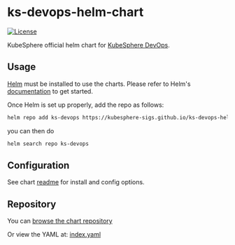 # ks-devops-helm-chart

[![License](https://img.shields.io/badge/License-Apache%202.0-blue.svg)](https://opensource.org/licenses/Apache-2.0)

KubeSphere official helm chart for [KubeSphere DevOps](https://github.com/kubesphere/ks-devops).

## Usage

[Helm](https://helm.sh) must be installed to use the charts.
Please refer to Helm's [documentation](https://helm.sh/docs/) to get started.

Once Helm is set up properly, add the repo as follows:

```bash
helm repo add ks-devops https://kubesphere-sigs.github.io/ks-devops-helm-chart/
```

you can then do

```bash
helm search repo ks-devops
```

## Configuration

See chart [readme](https://github.com/kubesphere-sigs/ks-devops-helm-chart/blob/master/charts/ks-devops/README.md) for install and config options.

## Repository

You can [browse the chart repository](https://github.com/kubesphere-sigs/ks-devops-helm-chart)

Or view the YAML at: [index.yaml](https://kubesphere-sigs.github.io/ks-devops-helm-chart/index.yaml)

